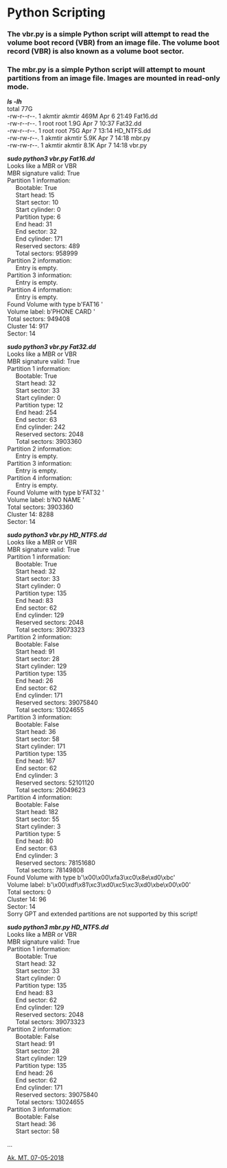 # Python Scripting 

### The vbr.py is a simple Python script will attempt to read the volume boot record (VBR) from an image file. The  volume boot record (VBR) is also known as a volume boot sector.


### The mbr.py is a simple Python script will attempt to mount partitions from an image file. Images are mounted in read-only mode.



**_ls -lh_**  
total 77G  
-rw-r--r--. 1 akmtir akmtir 469M Apr  6 21:49 Fat16.dd  
-rw-r--r--. 1 root   root   1.9G Apr  7 10:37 Fat32.dd  
-rw-r--r--. 1 root   root    75G Apr  7 13:14 HD_NTFS.dd  
-rw-rw-r--. 1 akmtir akmtir 5.9K Apr  7 14:18 mbr.py  
-rw-rw-r--. 1 akmtir akmtir 8.1K Apr  7 14:18 vbr.py  


**_sudo python3 vbr.py Fat16.dd_**  
Looks like a MBR or VBR  
MBR signature valid: True  
Partition 1 information:  
&nbsp;&nbsp;&nbsp;&nbsp;   Bootable: True  
&nbsp;&nbsp;&nbsp;&nbsp;   Start head: 15  
&nbsp;&nbsp;&nbsp;&nbsp;   Start sector: 10  
&nbsp;&nbsp;&nbsp;&nbsp;   Start cylinder: 0  
&nbsp;&nbsp;&nbsp;&nbsp;   Partition type: 6  
&nbsp;&nbsp;&nbsp;&nbsp;   End head: 31  
&nbsp;&nbsp;&nbsp;&nbsp;   End sector: 32  
&nbsp;&nbsp;&nbsp;&nbsp;   End cylinder: 171  
&nbsp;&nbsp;&nbsp;&nbsp;   Reserved sectors: 489  
&nbsp;&nbsp;&nbsp;&nbsp;   Total sectors: 958999  
Partition 2 information:  
&nbsp;&nbsp;&nbsp;&nbsp;   Entry is empty.  
Partition 3 information:  
&nbsp;&nbsp;&nbsp;&nbsp;   Entry is empty.  
Partition 4 information:  
&nbsp;&nbsp;&nbsp;&nbsp;   Entry is empty.  
Found Volume with type b'FAT16   '  
Volume label: b'PHONE CARD '  
Total sectors: 949408  
Cluster 14: 917  
Sector: 14  


**_sudo python3 vbr.py Fat32.dd_**  
Looks like a MBR or VBR  
MBR signature valid: True  
Partition 1 information:  
&nbsp;&nbsp;&nbsp;&nbsp;   Bootable: True  
&nbsp;&nbsp;&nbsp;&nbsp;   Start head: 32  
&nbsp;&nbsp;&nbsp;&nbsp;   Start sector: 33  
&nbsp;&nbsp;&nbsp;&nbsp;   Start cylinder: 0  
&nbsp;&nbsp;&nbsp;&nbsp;   Partition type: 12  
&nbsp;&nbsp;&nbsp;&nbsp;   End head: 254  
&nbsp;&nbsp;&nbsp;&nbsp;   End sector: 63  
&nbsp;&nbsp;&nbsp;&nbsp;   End cylinder: 242  
&nbsp;&nbsp;&nbsp;&nbsp;   Reserved sectors: 2048  
&nbsp;&nbsp;&nbsp;&nbsp;   Total sectors: 3903360  
Partition 2 information:  
&nbsp;&nbsp;&nbsp;&nbsp;   Entry is empty.  
Partition 3 information:  
&nbsp;&nbsp;&nbsp;&nbsp;   Entry is empty.  
Partition 4 information:  
&nbsp;&nbsp;&nbsp;&nbsp;   Entry is empty.  
Found Volume with type b'FAT32   '  
Volume label: b'NO NAME    '  
Total sectors: 3903360  
Cluster 14: 8288  
Sector: 14  


**_sudo python3 vbr.py HD_NTFS.dd_**  
Looks like a MBR or VBR  
MBR signature valid: True  
Partition 1 information:  
&nbsp;&nbsp;&nbsp;&nbsp;   Bootable: True  
&nbsp;&nbsp;&nbsp;&nbsp;   Start head: 32  
&nbsp;&nbsp;&nbsp;&nbsp;   Start sector: 33  
&nbsp;&nbsp;&nbsp;&nbsp;   Start cylinder: 0  
&nbsp;&nbsp;&nbsp;&nbsp;   Partition type: 135  
&nbsp;&nbsp;&nbsp;&nbsp;   End head: 83  
&nbsp;&nbsp;&nbsp;&nbsp;   End sector: 62  
&nbsp;&nbsp;&nbsp;&nbsp;   End cylinder: 129  
&nbsp;&nbsp;&nbsp;&nbsp;   Reserved sectors: 2048  
&nbsp;&nbsp;&nbsp;&nbsp;   Total sectors: 39073323  
Partition 2 information:  
&nbsp;&nbsp;&nbsp;&nbsp;   Bootable: False  
&nbsp;&nbsp;&nbsp;&nbsp;   Start head: 91  
&nbsp;&nbsp;&nbsp;&nbsp;   Start sector: 28  
&nbsp;&nbsp;&nbsp;&nbsp;   Start cylinder: 129  
&nbsp;&nbsp;&nbsp;&nbsp;   Partition type: 135  
&nbsp;&nbsp;&nbsp;&nbsp;   End head: 26  
&nbsp;&nbsp;&nbsp;&nbsp;   End sector: 62  
&nbsp;&nbsp;&nbsp;&nbsp;   End cylinder: 171  
&nbsp;&nbsp;&nbsp;&nbsp;   Reserved sectors: 39075840  
&nbsp;&nbsp;&nbsp;&nbsp;   Total sectors: 13024655  
Partition 3 information:  
&nbsp;&nbsp;&nbsp;&nbsp;   Bootable: False  
&nbsp;&nbsp;&nbsp;&nbsp;   Start head: 36  
&nbsp;&nbsp;&nbsp;&nbsp;   Start sector: 58  
&nbsp;&nbsp;&nbsp;&nbsp;   Start cylinder: 171  
&nbsp;&nbsp;&nbsp;&nbsp;   Partition type: 135  
&nbsp;&nbsp;&nbsp;&nbsp;   End head: 167  
&nbsp;&nbsp;&nbsp;&nbsp;   End sector: 62  
&nbsp;&nbsp;&nbsp;&nbsp;   End cylinder: 3  
&nbsp;&nbsp;&nbsp;&nbsp;   Reserved sectors: 52101120  
&nbsp;&nbsp;&nbsp;&nbsp;   Total sectors: 26049623  
Partition 4 information:  
&nbsp;&nbsp;&nbsp;&nbsp;   Bootable: False  
&nbsp;&nbsp;&nbsp;&nbsp;   Start head: 182  
&nbsp;&nbsp;&nbsp;&nbsp;   Start sector: 55  
&nbsp;&nbsp;&nbsp;&nbsp;   Start cylinder: 3  
&nbsp;&nbsp;&nbsp;&nbsp;   Partition type: 5  
&nbsp;&nbsp;&nbsp;&nbsp;   End head: 80  
&nbsp;&nbsp;&nbsp;&nbsp;   End sector: 63  
&nbsp;&nbsp;&nbsp;&nbsp;   End cylinder: 3  
&nbsp;&nbsp;&nbsp;&nbsp;   Reserved sectors: 78151680  
&nbsp;&nbsp;&nbsp;&nbsp;   Total sectors: 78149808  
Found Volume with type b'\x00\x00\xfa3\xc0\x8e\xd0\xbc'  
Volume label: b'\x00\xdf\x81\xc3\xd0\xc5\xc3\xd0\xbe\x00\x00'  
Total sectors: 0  
Cluster 14: 96  
Sector: 14  
Sorry GPT and extended partitions are not supported by this script!  


**_sudo python3 mbr.py HD_NTFS.dd_**  
Looks like a MBR or VBR  
MBR signature valid: True  
Partition 1 information:  
&nbsp;&nbsp;&nbsp;&nbsp;   Bootable: True  
&nbsp;&nbsp;&nbsp;&nbsp;   Start head: 32  
&nbsp;&nbsp;&nbsp;&nbsp;   Start sector: 33  
&nbsp;&nbsp;&nbsp;&nbsp;   Start cylinder: 0  
&nbsp;&nbsp;&nbsp;&nbsp;   Partition type: 135  
&nbsp;&nbsp;&nbsp;&nbsp;   End head: 83  
&nbsp;&nbsp;&nbsp;&nbsp;   End sector: 62  
&nbsp;&nbsp;&nbsp;&nbsp;   End cylinder: 129  
&nbsp;&nbsp;&nbsp;&nbsp;   Reserved sectors: 2048  
&nbsp;&nbsp;&nbsp;&nbsp;   Total sectors: 39073323  
Partition 2 information:  
&nbsp;&nbsp;&nbsp;&nbsp;   Bootable: False  
&nbsp;&nbsp;&nbsp;&nbsp;   Start head: 91  
&nbsp;&nbsp;&nbsp;&nbsp;   Start sector: 28  
&nbsp;&nbsp;&nbsp;&nbsp;   Start cylinder: 129  
&nbsp;&nbsp;&nbsp;&nbsp;   Partition type: 135  
&nbsp;&nbsp;&nbsp;&nbsp;   End head: 26  
&nbsp;&nbsp;&nbsp;&nbsp;   End sector: 62  
&nbsp;&nbsp;&nbsp;&nbsp;   End cylinder: 171  
&nbsp;&nbsp;&nbsp;&nbsp;   Reserved sectors: 39075840  
&nbsp;&nbsp;&nbsp;&nbsp;   Total sectors: 13024655  
Partition 3 information:  
&nbsp;&nbsp;&nbsp;&nbsp;   Bootable: False  
&nbsp;&nbsp;&nbsp;&nbsp;   Start head: 36  
&nbsp;&nbsp;&nbsp;&nbsp;   Start sector: 58  

...  


[Ak. MT. 07-05-2018](http://www.akmtir.com/)

